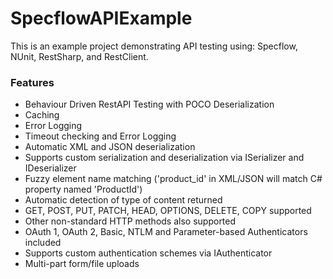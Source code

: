 # SpecflowAPIExample

This is an example project demonstrating API testing using: Specflow, NUnit, RestSharp, and RestClient.

### Features

* Behaviour Driven RestAPI Testing with POCO Deserialization
* Caching
* Error Logging
* Timeout checking and Error Logging
* Automatic XML and JSON deserialization
* Supports custom serialization and deserialization via ISerializer and IDeserializer
* Fuzzy element name matching ('product_id' in XML/JSON will match C# property named 'ProductId')
* Automatic detection of type of content returned
* GET, POST, PUT, PATCH, HEAD, OPTIONS, DELETE, COPY supported
* Other non-standard HTTP methods also supported
* OAuth 1, OAuth 2, Basic, NTLM and Parameter-based Authenticators included
* Supports custom authentication schemes via IAuthenticator
* Multi-part form/file uploads
